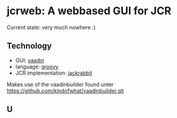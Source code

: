 # jcrweb: A webbased GUI for JCR

Current state: very much nowhere :)


## Technology

* GUI: [vaadin](http://vaadin.org)
* language: [groovy](http://groovy.codehaus.org)
* JCR implementation: [jackrabbit](http://jackrabbit.apache.org)

Makes use of the vaadinbuilder found unter https://github.com/kindofwhat/vaadinbuilder.git


## U
